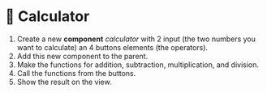 
# 🔢 Calculator

1. Create a new **component** *calculator* with 2 input (the two numbers you want to calculate) an 4 buttons elements (the operators).
2. Add this new component to the parent.
3. Make the functions for addition, subtraction, multiplication, and division.
4. Call the functions from the buttons.
5. Show the result on the view.